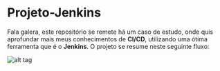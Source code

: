 # Projeto-Jenkins

Fala galera, este repositório se remete há um caso de estudo, onde quis aprofundar mais meus conhecimentos de **CI/CD**, utilizando uma ótima ferramenta que é o **Jenkins**. O projeto se resume neste seguinte fluxo:

![alt tag](/home/mauro/Downloads/jenkins.png)